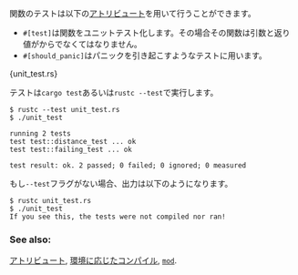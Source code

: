 <!-- Functions can be tested by using these [attributes][attributes]: -->
関数のテストは以下の[アトリビュート][attributes]を用いて行うことができます。

<!-- * `#[test]` marks a function as a unit test. The function must take zero
parameters and return nothing.
* `#[should_panic]` marks a function as a panicking test. -->
* `#[test]`は関数をユニットテスト化します。その場合その関数は引数と返り値がからでなくてはなりません。
* `#[should_panic]`はパニックを引き起こすようなテストに用います。

{unit_test.rs}

<!-- Tests can be run with `cargo test` or `rustc --test`. -->
テストは`cargo test`あるいは`rustc --test`で実行します。

```
$ rustc --test unit_test.rs
$ ./unit_test

running 2 tests
test test::distance_test ... ok
test test::failing_test ... ok

test result: ok. 2 passed; 0 failed; 0 ignored; 0 measured
```

<!-- If `--test` were not included, then this would happen -->
もし`--test`フラグがない場合、出力は以下のようになります。

```
$ rustc unit_test.rs
$ ./unit_test
If you see this, the tests were not compiled nor ran!
```

### See also:

[アトリビュート][attributes], [環境に応じたコンパイル][cfg], [`mod`][mod].

[attributes]: ../attribute.html
[cfg]: ../attribute/cfg.html
[mod]: ../mod.html
